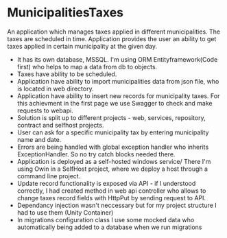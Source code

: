 # MunicipalitiesTaxes

An application which manages taxes applied in different municipalities.
The taxes are scheduled in time. Application provides the user an ability to get taxes applied in
certain municipality at the given day.

- It has its own database, MSSQL. I'm using ORM Entityframework(Code first) who helps to map a data from db to objects.
- Taxes have ability to be scheduled.
- Application have ability to import municipalities data from json file, who is located in web directory.
- Application have ability to insert new records for municipality taxes. For this achievment in the first page we use  Swagger to check and make requests to webapi.
- Solution is split up to different projects - web, services, repository, contract and selfhost projects.
- User can ask for a specific municipality tax by entering municipality name and date.
- Errors are being handled with global exception handler who inherits ExceptionHandler. So no try catch blocks needed there.
- Application is deployed as a self-hosted windows service/ There I'm using Owin in a SelfHost project, where we deploy a host through a command line project.
- Update record functionality is exposed via API - if I understood correctly, I had created method in web api controller who allows to change taxes record fields with HttpPut by sending request to API.
- Dependancy injection wasn't neccessary but for my project structure I had to use them (Unity Container)
- In migrations configuration class I use some mocked data who automatically being added to a database when we run migrations
